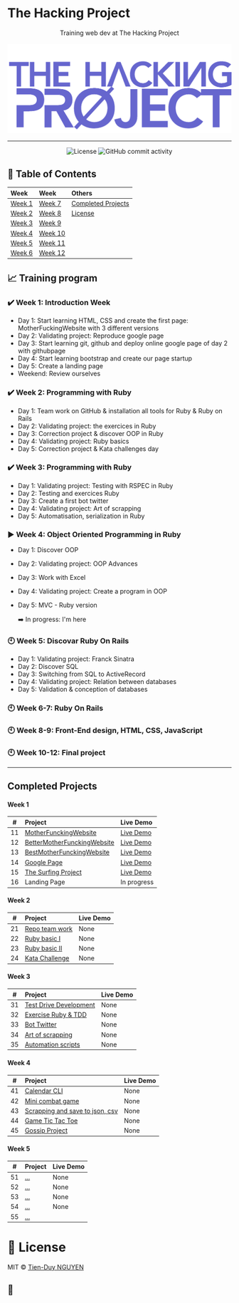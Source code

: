 # The Hacking Project

<p align="center">
Training web dev at The Hacking Project
<br><br>
  <img src="./thp-logo.png" alt="logo" />
</p>

---

<div align="center">
  <img src="https://img.shields.io/badge/Licence-MIT-green" alt="License">
  <img alt="GitHub commit activity" src="https://img.shields.io/github/commit-activity/y/tienduy-nguyen/thehackingproject">
</div>

## 📄 Table of Contents

| Week             | Week               | Others                                  |
| :--------------- | :----------------- | :-------------------------------------- |
| [Week 1](#week1) | [Week 7](#week7)   | [Completed Projects](#completeprojects) |
| [Week 2](#week2) | [Week 8](#week8)   | [License](#license)                     |
| [Week 3](#week3) | [Week 9](#week9)   |                                         |
| [Week 4](#week4) | [Week 10](#week10) |                                         |
| [Week 5](#week5) | [Week 11](#week11) |                                         |
| [Week 6](#week6) | [Week 12](#week12) |                                         |

## :chart_with_upwards_trend: Training program

<a name="week1"></a>

### :heavy_check_mark: Week 1: Introduction Week

- Day 1: Start learning HTML, CSS and create the first page: MotherFuckingWebsite with 3 different versions
- Day 2: Validating project: Reproduce google page
- Day 3: Start learning git, github and deploy online google page of day 2 with githubpage
- Day 4: Start learning bootstrap and create our page startup
- Day 5: Create a landing page
- Weekend: Review ourselves

<a name="week2"></a>

### :heavy_check_mark: Week 2: Programming with Ruby

- Day 1: Team work on GitHub & installation all tools for Ruby & Ruby on Rails
- Day 2: Validating project: the exercices in Ruby
- Day 3: Correction project & discover OOP in Ruby
- Day 4: Validating project: Ruby basics
- Day 5: Correction project & Kata challenges day


<a name="week3"></a>

### :heavy_check_mark: Week 3: Programming with Ruby

- Day 1: Validating project: Testing with RSPEC in Ruby
- Day 2: Testing and exercices Ruby
- Day 3: Create a first bot twitter
- Day 4: Validating project: Art of scrapping
- Day 5: Automatisation, serialization in Ruby

  
<a name="week4"></a>

### :arrow_forward: Week 4: Object Oriented Programming in Ruby

- Day 1: Discover OOP
- Day 2: Validating project: OOP Advances
- Day 3: Work with Excel
- Day 4: Validating project: Create a program in OOP
- Day 5: MVC - Ruby version
  
  :arrow_right: In progress: I'm here

<a name="week5"></a>

### :clock10: Week 5: Discovar Ruby On Rails

- Day 1: Validating project: Franck Sinatra
- Day 2: Discover SQL
- Day 3: Switching from SQL to ActiveRecord
- Day 4: Validating project: Relation between databases
- Day 5: Validation & conception of databases
  
<a name="week6"></a>

### :clock10: Week 6-7: Ruby On Rails

<a name="week8"></a>

### :clock10: Week 8-9: Front-End design, HTML, CSS, JavaScript

<a name="week10"></a>

### :clock10: Week 10-12: Final project

---

<a name="completedprojects"></a>

## Completed Projects

#### Week 1

|   #   | Project                                                                                                   | Live Demo                                                                                                  |
| :---: | :-------------------------------------------------------------------------------------------------------- | :--------------------------------------------------------------------------------------------------------- |
|  11   | [MotherFunckingWebsite](https://github.com/tienduy-nguyen/thehackingproject/tree/master/week1/day1)       | [Live Demo](https://adev42.xyz/thehackingproject/week1/day1/MotherfuckingWebsite.html)                     |
|  12   | [BetterMotherFunckingWebsite](https://github.com/tienduy-nguyen/thehackingproject/tree/master/week1/day1) | [Live Demo](https://tienduy-nguyen.github.io/thehackingproject/week1/day1/BetterMotherFuckingWebsite.html) |
|  13   | [BestMotherFunckingWebsite](https://github.com/tienduy-nguyen/thehackingproject/tree/master/week1/day1)   | [Live Demo](https://tienduy-nguyen.github.io/thehackingproject/week1/day1/BestMotherFuckingWebsite.html)   |
|  14   | [Google Page](https://github.com/tienduy-nguyen/thehackingproject/tree/master/week1/day2)                 | [Live Demo](https://tienduy-nguyen.github.io/thehackingproject/week1/day2/index.html)                      |
|  15   | [The Surfing Project](https://github.com/tienduy-nguyen/thehackingproject/tree/master/week1/day4)         | [Live Demo](https://tienduy-nguyen.github.io/thehackingproject/week1/day4/index.html)                      |
|  16   | Landing Page                                                                                              | In progress                                                                                                |

#### Week 2

|   #   | Project                                                                                      | Live Demo |
| :---: | :------------------------------------------------------------------------------------------- | :-------- |
|  21   | [Repo team work](https://github.com/tienduy-nguyen/Big_Corpo_Food)                           | None      |
|  22   | [Ruby basic I](https://github.com/tienduy-nguyen/thehackingproject/tree/master/week2/day2)   | None      |
|  23   | [Ruby basic II](https://github.com/tienduy-nguyen/thehackingproject/tree/master/week2/day4)  | None      |
|  24   | [Kata Challenge](https://github.com/tienduy-nguyen/thehackingproject/tree/master/week2/day5) | None      |

#### Week 3

|   #   | Project                                                                                              | Live Demo |
| :---: | :--------------------------------------------------------------------------------------------------- | :-------- |
|  31   | [Test Drive Development](https://github.com/tienduy-nguyen/thehackingproject/tree/master/week3/day1) | None      |
|  32   | [Exercise Ruby & TDD](https://github.com/tienduy-nguyen/thehackingproject/tree/master/week3/day2)    | None      |
|  33   | [Bot Twitter](https://github.com/tienduy-nguyen/thehackingproject/tree/master/week3/day3)            | None      |
|  34   | [Art of scrapping](https://github.com/tienduy-nguyen/thehackingproject/tree/master/week3/day4)       | None      |
|  35   | [Automation scripts](https://github.com/tienduy-nguyen/thehackingproject/tree/master/week3/day5)     | None      |

#### Week 4

|   #   | Project                                                                                                       | Live Demo |
| :---: | :------------------------------------------------------------------------------------------------------------ | :-------- |
|  41   | [Calendar CLI](https://github.com/tienduy-nguyen/thehackingproject/tree/master/week4/day1)                    | None      |
|  42   | [Mini combat game](https://github.com/tienduy-nguyen/thehackingproject/tree/master/week4/day2)                | None      |
|  43   | [Scrapping and save to json, csv](https://github.com/tienduy-nguyen/thehackingproject/tree/master/week4/day3) | None      |
|  44   | [Game Tic Tac Toe](https://github.com/tienduy-nguyen/thehackingproject/tree/master/week4/day4)                | None      |
|  45   | [Gossip Project](https://github.com/tienduy-nguyen/thehackingproject/tree/master/week4/day5)                  | None      |

#### Week 5

|   #   | Project                                                                           | Live Demo |
| :---: | :-------------------------------------------------------------------------------- | :-------- |
|  51   | [...](https://github.com/tienduy-nguyen/thehackingproject/tree/master/week5/day1) | None      |
|  52   | [...](https://github.com/tienduy-nguyen/thehackingproject/tree/master/week5/day2) | None      |
|  53   | [...](https://github.com/tienduy-nguyen/thehackingproject/tree/master/week5/day3) | None      |
|  54   | [...](https://github.com/tienduy-nguyen/thehackingproject/tree/master/week5/day5) | None      |
|  55   | [...](https://github.com/tienduy-nguyen/thehackingproject/tree/master/week5/day5) |
<a name="license"></a>

# 📃 License

MIT © [Tien-Duy NGUYEN](https://github.com/tienduy-nguyen)

## :baby_chick:
